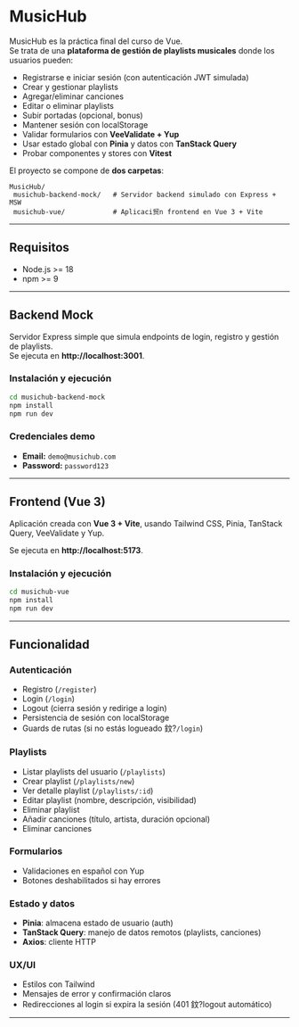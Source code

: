 # MusicHub

MusicHub es la práctica final del curso de Vue.  
Se trata de una **plataforma de gestión de playlists musicales** donde los usuarios pueden:

- Registrarse e iniciar sesión (con autenticación JWT simulada)
- Crear y gestionar playlists
- Agregar/eliminar canciones
- Editar o eliminar playlists
- Subir portadas (opcional, bonus)
- Mantener sesión con localStorage
- Validar formularios con **VeeValidate + Yup**
- Usar estado global con **Pinia** y datos con **TanStack Query**
- Probar componentes y stores con **Vitest**

El proyecto se compone de **dos carpetas**:

```
MusicHub/
 musichub-backend-mock/   # Servidor backend simulado con Express + MSW
 musichub-vue/            # Aplicaci贸n frontend en Vue 3 + Vite
```

---

## Requisitos

- Node.js >= 18
- npm >= 9

---

## Backend Mock

Servidor Express simple que simula endpoints de login, registro y gestión de playlists.  
Se ejecuta en **http://localhost:3001**.

### Instalación y ejecución

```bash
cd musichub-backend-mock
npm install
npm run dev
```

### Credenciales demo

- **Email:** `demo@musichub.com`
- **Password:** `password123`

---

## Frontend (Vue 3)

Aplicación creada con **Vue 3 + Vite**, usando Tailwind CSS, Pinia, TanStack Query, VeeValidate y Yup.

Se ejecuta en **http://localhost:5173**.

### Instalación y ejecución

```bash
cd musichub-vue
npm install
npm run dev
```

---

## Funcionalidad

### Autenticación

- Registro (`/register`)
- Login (`/login`)
- Logout (cierra sesión y redirige a login)
- Persistencia de sesión con localStorage
- Guards de rutas (si no estás logueado 鈫?`/login`)

### Playlists

- Listar playlists del usuario (`/playlists`)
- Crear playlist (`/playlists/new`)
- Ver detalle playlist (`/playlists/:id`)
- Editar playlist (nombre, descripción, visibilidad)
- Eliminar playlist
- Añadir canciones (título, artista, duración opcional)
- Eliminar canciones

### Formularios

- Validaciones en español con Yup
- Botones deshabilitados si hay errores

### Estado y datos

- **Pinia**: almacena estado de usuario (auth)
- **TanStack Query**: manejo de datos remotos (playlists, canciones)
- **Axios**: cliente HTTP

### UX/UI

- Estilos con Tailwind
- Mensajes de error y confirmación claros
- Redirecciones al login si expira la sesión (401 鈫?logout automático)

---
